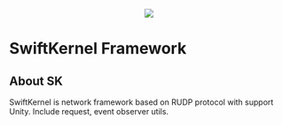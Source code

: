<p align="center"><img src="http://maxshool.pe.hu/sklogo.png"></p>

SwiftKernel Framework
======================

About SK
--------
SwiftKernel is network framework based on RUDP protocol with support Unity.
Include request, event observer utils.
